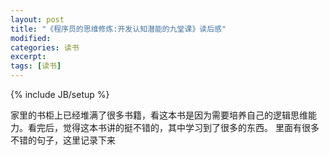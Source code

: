 ```yaml
---
layout: post
title: "《程序员的思维修炼:开发认知潜能的九堂课》读后感"
modified:
categories: 读书
excerpt:
tags: [读书]
---
```

{% include JB/setup %}

家里的书柜上已经堆满了很多书籍，看这本书是因为需要培养自己的逻辑思维能力。看完后，觉得这本书讲的挺不错的，其中学习到了很多的东西。
里面有很多不错的句子，这里记录下来



